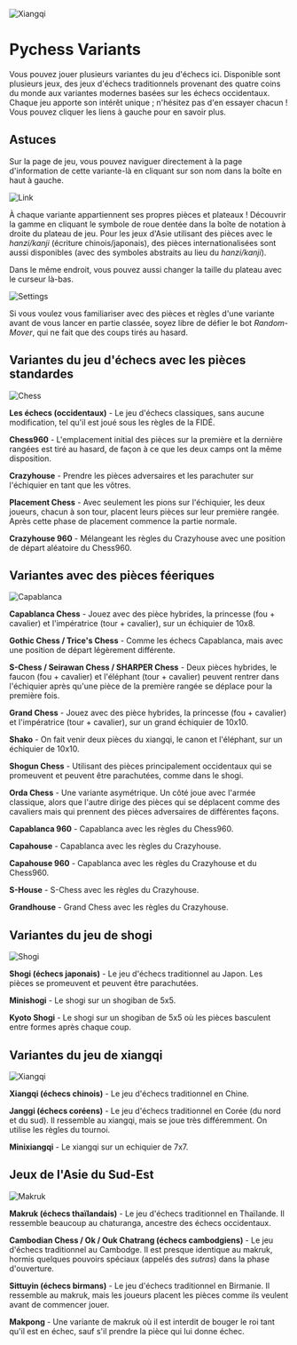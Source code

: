 ![Xiangqi](https://github.com/gbtami/pychess-variants/blob/master/static/favicon/apple-icon-152x152.png?raw=true)

# Pychess Variants

Vous pouvez jouer plusieurs variantes du jeu d'échecs ici. Disponible sont plusieurs jeux, des jeux d'échecs traditionnels provenant des quatre coins du monde aux variantes modernes basées sur les échecs occidentaux. Chaque jeu apporte son intérêt unique ; n'hésitez pas d'en essayer chacun ! Vous pouvez cliquer les liens à gauche pour en savoir plus.

## Astuces

Sur la page de jeu, vous pouvez naviguer directement à la page d'information de cette variante-là en cliquant sur son nom dans la boîte en haut à gauche.

![Link](https://github.com/gbtami/pychess-variants/blob/master/static/images/CVariantsGuide/Link.png?raw=true)

À chaque variante appartiennent ses propres pièces et plateaux ! Découvrir la gamme en cliquant le symbole de roue dentée dans la boîte de notation à droite du plateau de jeu. Pour les jeux d'Asie utilisant des pièces avec le *hanzi/kanji* (écriture chinois/japonais), des pièces internationalisées sont aussi disponibles (avec des symboles abstraits au lieu du *hanzi/kanji*).

Dans le même endroit, vous pouvez aussi changer la taille du plateau avec le curseur là-bas.

![Settings](https://github.com/gbtami/pychess-variants/blob/master/static/images/CVariantsGuide/Settings.png?raw=true)

Si vous voulez vous familiariser avec des pièces et règles d'une variante avant de vous lancer en partie classée, soyez libre de défier le bot *Random-Mover*, qui ne fait que des coups tirés au hasard.

## Variantes du jeu d'échecs avec les pièces standardes

![Chess](https://github.com/gbtami/pychess-variants/blob/master/static/images/CVariantsGuide/Chess.png?raw=true)

**Les échecs (occidentaux)** - Le jeu d'échecs classiques, sans aucune modification, tel qu'il est joué sous les règles de la FIDÉ.

**Chess960** - L'emplacement initial des pièces sur la première et la dernière rangées est tiré au hasard, de façon à ce que les deux camps ont la même disposition.

**Crazyhouse** - Prendre les pièces adversaires et les parachuter sur l'échiquier en tant que les vôtres.

**Placement Chess** - Avec seulement les pions sur l'échiquier, les deux joueurs, chacun à son tour, placent leurs pièces sur leur première rangée. Après cette phase de placement commence la partie normale.

**Crazyhouse 960** - Mélangeant les règles du Crazyhouse avec une position de départ aléatoire du Chess960.

## Variantes avec des pièces féeriques

![Capablanca](https://github.com/gbtami/pychess-variants/blob/master/static/images/CVariantsGuide/Capablanca.png?raw=true)

**Capablanca Chess** - Jouez avec des pièce hybrides, la princesse (fou + cavalier) et l'impératrice (tour + cavalier), sur un échiquier de 10x8.

**Gothic Chess / Trice's Chess** - Comme les échecs Capablanca, mais avec une position de départ légèrement différente.

**S-Chess / Seirawan Chess / SHARPER Chess** - Deux pièces hybrides, le faucon (fou + cavalier) et l'éléphant (tour + cavalier) peuvent rentrer dans l'échiquier après qu'une pièce de la première rangée se déplace pour la première fois.

**Grand Chess** - Jouez avec des pièce hybrides, la princesse (fou + cavalier) et l'impératrice (tour + cavalier), sur un grand échiquier de 10x10.

**Shako** - On fait venir deux pièces du xiangqi, le canon et l'éléphant, sur un échiquier de 10x10.

**Shogun Chess** - Utilisant des pièces principalement occidentaux qui se promeuvent et peuvent être parachutées, comme dans le shogi.

**Orda Chess** - Une variante asymétrique. Un côté joue avec l'armée classique, alors que l'autre dirige des pièces qui se déplacent comme des cavaliers mais qui prennent des pièces adversaires de différentes façons.

**Capablanca 960** - Capablanca avec les règles du Chess960.

**Capahouse** - Capablanca avec les règles du Crazyhouse.

**Capahouse 960** - Capablanca avec les règles du Crazyhouse et du Chess960.

**S-House** - S-Chess avec les règles du Crazyhouse.

**Grandhouse** - Grand Chess avec les règles du Crazyhouse.

## Variantes du jeu de shogi

![Shogi](https://github.com/gbtami/pychess-variants/blob/master/static/images/ShogiGuide/Shogi.png?raw=true)

**Shogi (échecs japonais)** - Le jeu d'échecs traditionnel au Japon. Les pièces se promeuvent et peuvent être parachutées.

**Minishogi** - Le shogi sur un shogiban de 5x5.

**Kyoto Shogi** - Le shogi sur un shogiban de 5x5 où les pièces basculent entre formes après chaque coup.

## Variantes du jeu de xiangqi

![Xiangqi](https://github.com/gbtami/pychess-variants/blob/master/static/images/XiangqiGuide/Xiangqi.png?raw=true)

**Xiangqi (échecs chinois)** - Le jeu d'échecs traditionnel en Chine.

**Janggi (échecs coréens)** - Le jeu d'échecs traditionnel en Corée (du nord et du sud). Il ressemble au xiangqi, mais se joue très différemment. On utilise les règles du tournoi.

**Minixiangqi** - Le xiangqi sur un echiquier de 7x7.

## Jeux de l'Asie du Sud-Est

![Makruk](https://github.com/gbtami/pychess-variants/blob/master/static/images/MakrukGuide/MakrukSmall.png?raw=true)

**Makruk (échecs thaïlandais)** - Le jeu d'échecs traditionnel en Thaïlande. Il ressemble beaucoup au chaturanga, ancestre des échecs occidentaux.

**Cambodian Chess / Ok / Ouk Chatrang (échecs cambodgiens)** - Le jeu d'échecs traditionnel au Cambodge. Il est presque identique au makruk, hormis quelques pouvoirs spéciaux (appelés des *sutras*) dans la phase d'ouverture.

**Sittuyin (échecs birmans)** - Le jeu d'échecs traditionnel en Birmanie. Il ressemble au makruk, mais les joueurs placent les pièces comme ils veulent avant de commencer jouer.

**Makpong** - Une variante de makruk où il est interdit de bouger le roi tant qu'il est en échec, sauf s'il prendre la pièce qui lui donne échec.
